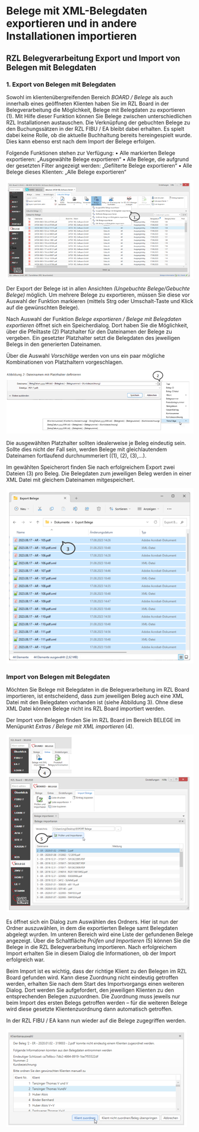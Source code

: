 # Belege mit XML-Belegdaten exportieren und in andere Installationen importieren

## RZL Belegverarbeitung Export und Import von Belegen mit Belegdaten


### 1. Export von Belegen mit Belegdaten


Sowohl im klientenübergreifenden Bereich *BOARD / Belege* als auch innerhalb eines geöffneten Klienten haben Sie im RZL Board in der Belegverarbeitung die Möglichkeit, Belege mit Belegdaten zu exportieren (1). Mit Hilfe dieser Funktion können Sie Belege zwischen unterschiedlichen RZL Installationen austauschen. Die Verknüpfung der gebuchten Belege zu den Buchungssätzen in der RZL FIBU / EA bleibt dabei erhalten. Es spielt dabei keine Rolle, ob die aktuelle Buchhaltung bereits hereingespielt wurde. Dies kann ebenso erst nach dem Import der Belege erfolgen.

Folgende Funktionen stehen zur Verfügung:
• Alle markierten Belege exportieren: „Ausgewählte Belege exportieren“
• Alle Belege, die aufgrund der gesetzten Filter angezeigt werden: „Gefilterte Belege exportieren“
• Alle Belege dieses Klienten: „Alle Belege exportieren“


![Image](<img/image-5.png>)


Der Export der Belege ist in allen Ansichten *(Ungebuchte Belege/Gebuchte Belege)* möglich. Um mehrere Belege zu exportieren, müssen Sie diese vor Auswahl der Funktion markieren (mittels Strg oder Umschalt-Taste und Klick auf die gewünschten Belege).

Nach Auswahl der Funktion *Belege exportieren / Belege mit Belegdaten exportieren* öffnet sich ein Speicherdialog. Dort haben Sie die Möglichkeit, über die Pfeiltaste (2) Platzhalter für den Dateinamen der Belege zu vergeben. Ein gesetzter Platzhalter setzt die Belegdaten des jeweiligen Belegs in den generierten Dateinamen.

Über die Auswahl *Vorschläge* werden von uns ein paar mögliche Kombinationen von Platzhaltern vorgeschlagen.


![Image](<img/image-6.png>)


Die ausgewählten Platzhalter sollten idealerweise je Beleg eindeutig sein. Sollte dies nicht der Fall sein, werden Belege mit gleichlautendem Dateinamen fortlaufend durchnummeriert ((1), (2), (3),…).

Im gewählten Speicherort finden Sie nach erfolgreichem Export zwei Dateien (3) pro Beleg. Die Belegdaten zum jeweiligen Beleg werden in einer XML Datei mit gleichem Dateinamen mitgespeichert.


![Image](<img/image-7.png>)


### Import von Belegen mit Belegdaten

Möchten Sie Belege mit Belegdaten in die Belegverarbeitung im RZL Board importieren, ist entscheidend, dass zum jeweiligen Beleg auch eine XML Datei mit den Belegdaten vorhanden ist (siehe Abbildung 3). Ohne diese XML Datei können Belege nicht ins RZL Board importiert werden.

Der Import von Belegen finden Sie im RZL Board im Bereich BELEGE im Menüpunkt *Extras / Belege mit XML importieren* (4).


![Image](<img/image-8.png>)


Es öffnet sich ein Dialog zum Auswählen des Ordners. Hier ist nun der Ordner auszuwählen, in dem die exportierten Belege samt Belegdaten abgelegt wurden. Im unteren Bereich wird eine Liste der gefundenen Belege angezeigt. Über die Schaltfläche *Prüfen und Importieren* (5) können Sie die Belege in die RZL Belegverarbeitung importieren. Nach erfolgreichem Import erhalten Sie in diesem Dialog die Informationen, ob der Import erfolgreich 
war.

Beim Import ist es wichtig, dass der richtige Klient zu den Belegen im RZL Board gefunden wird. Kann diese Zuordnung nicht eindeutig getroffen werden, erhalten Sie nach dem Start des Importvorgangs einen weiteren Dialog. Dort werden Sie aufgefordert, den jeweiligen Klienten zu den entsprechenden Belegen zuzuordnen. Die Zuordnung muss jeweils nur beim Import des ersten Belegs getroffen werden – für die weiteren Belege wird diese gesetzte Klientenzuordnung dann automatisch getroffen.

In der RZL FIBU / EA kann nun wieder auf die Belege zugegriffen werden.


![Image](<img/image-9.png>)

